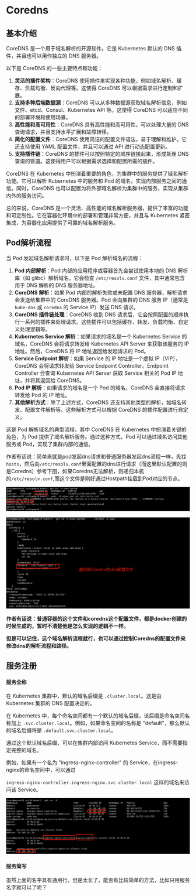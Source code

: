 # Coredns

## 基本介绍

CoreDNS 是一个用于域名解析的开源软件。它是 Kubernetes 默认的 DNS 插件，并且也可以用作独立的 DNS 服务器。

以下是 CoreDNS 的一些主要特点和功能：

1. **灵活的插件架构**：CoreDNS 使用插件来实现各种功能，例如域名解析、缓存、负载均衡、反向代理等。这使得 CoreDNS 可以根据需求进行定制和扩展。
2. **支持多种后端数据源**：CoreDNS 可以从多种数据源获取域名解析信息，例如文件、etcd、Consul、Kubernetes API 等。这使得 CoreDNS 可以适应不同的部署环境和使用场景。
3. **高性能和高可用性**：CoreDNS 具有高性能和高可用性，可以处理大量的 DNS 查询请求，并且支持水平扩展和故障转移。
4. **简化的配置文件**：CoreDNS 使用简洁的配置文件语法，易于理解和维护。它还支持使用 YAML 配置文件，并且可以通过 API 进行动态配置更新。
5. **支持插件链**：CoreDNS 的插件可以按照特定的顺序链接起来，形成处理 DNS 查询的管道。这使得用户可以根据需求选择和配置所需的插件。

CoreDNS 在 Kubernetes 中扮演着重要的角色，为集群中的服务提供了域名解析功能。它可以解析 Kubernetes 中的服务和 Pod 的域名，实现内部服务之间的通信。同时，CoreDNS 也可以配置为将外部域名解析为集群中的服务，实现从集群内外的服务访问。

总的来说，CoreDNS 是一个灵活、高性能的域名解析服务器，提供了丰富的功能和可定制性。它在容器化环境中的部署和管理非常方便，并且与 Kubernetes 紧密集成，为容器化应用提供了可靠的域名解析服务。

## Pod解析流程

当 Pod 发起域名解析请求时，以下是 Pod 解析域名的流程：

1. **Pod 内部解析**：Pod 内部的应用程序或容器首先会尝试使用本地的 DNS 解析库（如 glibc）解析域名。它会检查 `/etc/resolv.conf` 文件，其中通常包含用于 DNS 解析的 DNS 服务器地址。
2. **CoreDNS 解析**：如果 Pod 内部的解析失败或未配置 DNS 服务器，解析请求会发送给集群中的 CoreDNS 服务器。Pod 会向集群的 DNS 服务 IP（通常是 `kube-dns` 或 `coredns` 的 Service IP）发送 DNS 请求。
3. **CoreDNS 插件链处理**：CoreDNS 收到 DNS 请求后，它会按照配置的顺序执行一系列的插件来处理请求。这些插件可以包括缓存、转发、负载均衡、自定义处理逻辑等。
4. **Kubernetes Service 解析**：如果请求的域名是一个 Kubernetes Service 的域名，CoreDNS 会将请求转发给 Kubernetes API Server 来获取该服务的 IP 地址。然后，CoreDNS 将 IP 地址返回给发起请求的 Pod。
5. **Service Endpoint 解析**：如果 Service 的 IP 地址是一个虚拟 IP（VIP），CoreDNS 会将请求转发给 Service Endpoint Controller。Endpoint Controller 会查询 Kubernetes API Server 获取 Service 相关的 Pod IP 地址，并将其返回给 CoreDNS。
6. **Pod IP 解析**：如果请求的域名是一个 Pod 的域名，CoreDNS 会直接将请求转发给 Pod 的 IP 地址。
7. **其他解析方式**：除了上述方式，CoreDNS 还支持其他类型的解析，如域名转发、配置文件解析等。这些解析方式可以根据 CoreDNS 的插件配置进行自定义。

这是 Pod 解析域名的典型流程，其中 CoreDNS 在 Kubernetes 中扮演着关键的角色，为 Pod 提供了域名解析服务。通过这种方式，Pod 可以通过域名访问其他服务或 Pod，实现了集群内部的通信。



作者有话说：简单来就是pod发起dns请求和普通服务器发起dns流程一样，先找`hosts`，然后向`/etc/resolv.conf`里面配置的dns进行请求（而这里默认配置的则是Coredns）参考下图，如果Coredns无法解析，则递归本机的`/etc/resolv.conf`,而这个文件是刚好通过Hostpath挂载到Pod对应的节点。

![image-20231201164000873](.Coredns/image-20231201164000873.png)

![image-20231201164111954](.Coredns/image-20231201164111954.png)

**作者有话说：普通容器的这个文件和coredns这个配置文件，都是docker创建的时候生成的，暂时不清楚他是怎么实现的逻辑不一样。**

**但是可以记住，这个域名解析流程就行，也可以通过控制Coredns的配置文件来修改dns的解析流程和路径。**

## 服务注册

#### 服务全称

在 Kubernetes 集群中，默认的域名后缀是 `.cluster.local`。这是由 Kubernetes 集群的 DNS 配置决定的。

在 Kubernetes 中，每个命名空间都有一个默认的域名后缀，该后缀是命名空间名称加上 `.svc.cluster.local`。例如，如果命名空间的名称是 "default"，那么默认的域名后缀将是 `.default.svc.cluster.local`。

通过这个默认域名后缀，可以在集群内部访问 Kubernetes Service，而不需要指定完整的域名。

例如，如果有一个名为 "ingress-nginx-controller" 的 Service，在ingress-nginx的命名空间中，可以通过

 `ingress-nginx-controller.ingress-nginx.svc.cluster.local` 这样的域名来访问该 Service。

![image-20231201171722152](.Coredns/image-20231201171722152.png)

#### 服务简写

虽然上面的名字具有通用行，但是太长了，能否有比较简单的方法，比如只用服务名字就可以了呢？